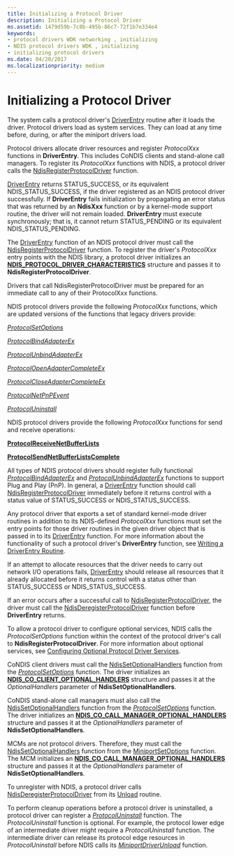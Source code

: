 ```yaml
---
title: Initializing a Protocol Driver
description: Initializing a Protocol Driver
ms.assetid: 1479d59b-7c8b-495b-86c7-72f1b7e334e4
keywords:
- protocol drivers WDK networking , initializing
- NDIS protocol drivers WDK , initializing
- initializing protocol drivers
ms.date: 04/20/2017
ms.localizationpriority: medium
---
```


# Initializing a Protocol Driver




The system calls a protocol driver's [DriverEntry](https://msdn.microsoft.com/library/windows/hardware/ff544113) routine after it loads the driver. Protocol drivers load as system services. They can load at any time before, during, or after the miniport drivers load.

Protocol drivers allocate driver resources and register *ProtocolXxx* functions in **DriverEntry**. This includes CoNDIS clients and stand-alone call managers. To register its *ProtocolXxx* functions with NDIS, a protocol driver calls the [NdisRegisterProtocolDriver](https://msdn.microsoft.com/library/windows/hardware/ff564520) function.

[DriverEntry](https://msdn.microsoft.com/library/windows/hardware/ff544113) returns STATUS_SUCCESS, or its equivalent NDIS_STATUS_SUCCESS, if the driver registered as an NDIS protocol driver successfully. If **DriverEntry** fails initialization by propagating an error status that was returned by an **NdisXxx** function or by a kernel-mode support routine, the driver will not remain loaded. **DriverEntry** must execute synchronously; that is, it cannot return STATUS_PENDING or its equivalent NDIS_STATUS_PENDING.

The [DriverEntry](https://msdn.microsoft.com/library/windows/hardware/ff544113) function of an NDIS protocol driver must call the [NdisRegisterProtocolDriver](https://msdn.microsoft.com/library/windows/hardware/ff564520) function. To register the driver's *ProtocolXxx* entry points with the NDIS library, a protocol driver initializes an [**NDIS_PROTOCOL_DRIVER_CHARACTERISTICS**](https://msdn.microsoft.com/library/windows/hardware/ff566825) structure and passes it to **NdisRegisterProtocolDriver**.

Drivers that call NdisRegisterProtocolDriver must be prepared for an immediate call to any of their ProtocolXxx functions.

NDIS protocol drivers provide the following *ProtocolXxx* functions, which are updated versions of the functions that legacy drivers provide:

[*ProtocolSetOptions*](https://msdn.microsoft.com/library/windows/hardware/ff570269)

[*ProtocolBindAdapterEx*](https://msdn.microsoft.com/library/windows/hardware/ff570220)

[*ProtocolUnbindAdapterEx*](https://msdn.microsoft.com/library/windows/hardware/ff570278)

[*ProtocolOpenAdapterCompleteEx*](https://msdn.microsoft.com/library/windows/hardware/ff570265)

[*ProtocolCloseAdapterCompleteEx*](https://msdn.microsoft.com/library/windows/hardware/ff570236)

[*ProtocolNetPnPEvent*](https://msdn.microsoft.com/library/windows/hardware/ff570263)

[*ProtocolUninstall*](https://msdn.microsoft.com/library/windows/hardware/ff570279)

NDIS protocol drivers provide the following *ProtocolXxx* functions for send and receive operations:

[**ProtocolReceiveNetBufferLists**](https://msdn.microsoft.com/library/windows/hardware/ff570267)

[**ProtocolSendNetBufferListsComplete**](https://msdn.microsoft.com/library/windows/hardware/ff570268)

All types of NDIS protocol drivers should register fully functional [*ProtocolBindAdapterEx*](https://msdn.microsoft.com/library/windows/hardware/ff570220) and [*ProtocolUnbindAdapterEx*](https://msdn.microsoft.com/library/windows/hardware/ff570278) functions to support Plug and Play (PnP). In general, a [DriverEntry](https://msdn.microsoft.com/library/windows/hardware/ff544113) function should call [NdisRegisterProtocolDriver](https://msdn.microsoft.com/library/windows/hardware/ff564520) immediately before it returns control with a status value of STATUS_SUCCESS or NDIS_STATUS_SUCCESS.

Any protocol driver that exports a set of standard kernel-mode driver routines in addition to its NDIS-defined *ProtocolXxx* functions must set the entry points for those driver routines in the given driver object that is passed in to its [DriverEntry](https://msdn.microsoft.com/library/windows/hardware/ff544113) function. For more information about the functionality of such a protocol driver's **DriverEntry** function, see [Writing a DriverEntry Routine](../kernel/writing-a-driverentry-routine.md).

If an attempt to allocate resources that the driver needs to carry out network I/O operations fails, [DriverEntry](https://msdn.microsoft.com/library/windows/hardware/ff544113) should release all resources that it already allocated before it returns control with a status other than STATUS_SUCCESS or NDIS_STATUS_SUCCESS.

If an error occurs after a successful call to [NdisRegisterProtocolDriver](https://msdn.microsoft.com/library/windows/hardware/ff564520), the driver must call the [NdisDeregisterProtocolDriver](https://msdn.microsoft.com/library/windows/hardware/ff561743) function before **DriverEntry** returns.

To allow a protocol driver to configure optional services, NDIS calls the *ProtocolSetOptions* function within the context of the protocol driver's call to **NdisRegisterProtocolDriver**. For more information about optional services, see [Configuring Optional Protocol Driver Services](configuring-optional-protocol-driver-services.md).

CoNDIS client drivers must call the [NdisSetOptionalHandlers](https://msdn.microsoft.com/library/windows/hardware/ff564550) function from the [*ProtocolSetOptions*](https://msdn.microsoft.com/library/windows/hardware/ff570269) function. The driver initializes an [**NDIS_CO_CLIENT_OPTIONAL_HANDLERS**](https://msdn.microsoft.com/library/windows/hardware/ff564884) structure and passes it at the *OptionalHandlers* parameter of **NdisSetOptionalHandlers**.

CoNDIS stand-alone call managers must also call the [NdisSetOptionalHandlers](https://msdn.microsoft.com/library/windows/hardware/ff564550) function from the [*ProtocolSetOptions*](https://msdn.microsoft.com/library/windows/hardware/ff570269) function. The driver initializes an [**NDIS_CO_CALL_MANAGER_OPTIONAL_HANDLERS**](https://msdn.microsoft.com/library/windows/hardware/ff564883) structure and passes it at the *OptionalHandlers* parameter of **NdisSetOptionalHandlers**.

MCMs are not protocol drivers. Therefore, they must call the [NdisSetOptionalHandlers](https://msdn.microsoft.com/library/windows/hardware/ff564550) function from the [MiniportSetOptions](https://msdn.microsoft.com/library/windows/hardware/ff559443) function. The MCM initializes an [**NDIS_CO_CALL_MANAGER_OPTIONAL_HANDLERS**](https://msdn.microsoft.com/library/windows/hardware/ff564883) structure and passes it at the *OptionalHandlers* parameter of **NdisSetOptionalHandlers**.

To unregister with NDIS, a protocol driver calls [NdisDeregisterProtocolDriver](https://msdn.microsoft.com/library/windows/hardware/ff561743) from its [Unload](https://msdn.microsoft.com/library/windows/hardware/ff564886) routine.

To perform cleanup operations before a protocol driver is uninstalled, a protocol driver can register a [*ProtocolUninstall*](https://msdn.microsoft.com/library/windows/hardware/ff570279) function. The *ProtocolUninstall* function is optional. For example, the protocol lower edge of an intermediate driver might require a *ProtocolUninstall* function. The intermediate driver can release its protocol edge resources in *ProtocolUninstall* before NDIS calls its [*MiniportDriverUnload*](https://msdn.microsoft.com/library/windows/hardware/ff559378) function.

 

 






